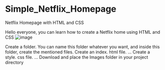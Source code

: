 # Simple_Netflix_Homepage
Netflix Homepage with HTML and CSS

Hello everyone, you can learn how to create a Netflix home using HTML and CSS
![image](https://github.com/Sunnyilluminati/Simple_Netflix_Homepage/assets/148005101/49ceead6-940d-4607-a8aa-268f514b11c2)


Create a folder. You can name this folder whatever you want, and inside this folder, create the mentioned files.
Create an index. html file. ...
Create a style. css file. ...
Download and place the Images folder in your project directory
